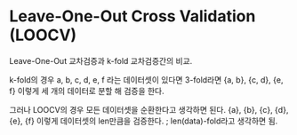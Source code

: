 # Leave-One-Out Cross Validation (LOOCV)

Leave-One-Out 교차검증과 k-fold 교차검증간의 비교.

k-fold의 경우 a, b, c, d, e, f 라는 데이터셋이 있다면 3-fold라면 {a, b}, {c, d}, {e, f} 이렇게 세 개의 데이터로 분할 해 검증을 한다.

그러나 LOOCV의 경우 모든 데이터셋을 순환한다고 생각하면 된다. {a}, {b}, {c}, {d}, {e}, {f} 이렇게 데이터셋의 len만큼을 검증한다. ; len(data)-fold라고 생각하면 됨.
